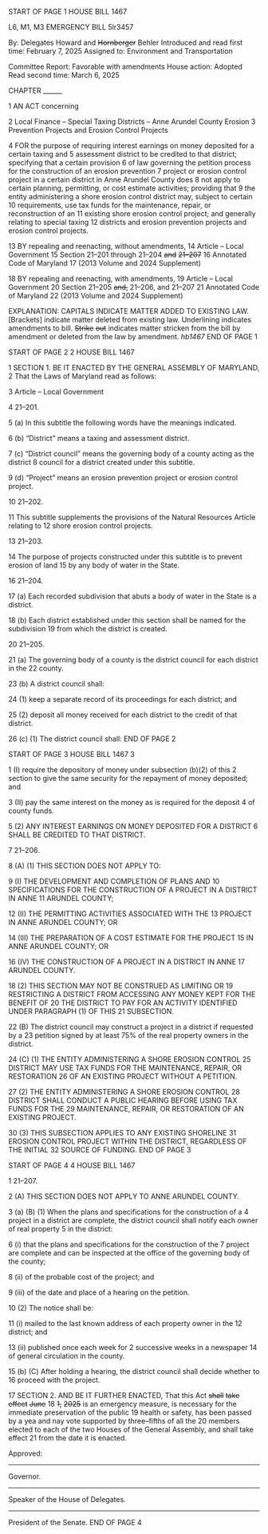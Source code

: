 START OF PAGE 1
HOUSE BILL 1467

L6, M1, M3 EMERGENCY BILL 5lr3457

By: Delegates Howard and ~~Hornberger~~ Behler
Introduced and read first time: February 7, 2025
Assigned to: Environment and Transportation

Committee Report: Favorable with amendments
House action: Adopted
Read second time: March 6, 2025

CHAPTER ______

1 AN ACT concerning

2 Local Finance – Special Taxing Districts – Anne Arundel County Erosion
3 Prevention Projects and Erosion Control Projects

4 FOR the purpose of requiring interest earnings on money deposited for a certain taxing and
5 assessment district to be credited to that district; specifying that a certain provision
6 of law governing the petition process for the construction of an erosion prevention
7 project or erosion control project in a certain district in Anne Arundel County does
8 not apply to certain planning, permitting, or cost estimate activities; providing that
9 the entity administering a shore erosion control district may, subject to certain
10 requirements, use tax funds for the maintenance, repair, or reconstruction of an
11 existing shore erosion control project; and generally relating to special taxing
12 districts and erosion prevention projects and erosion control projects.

13 BY repealing and reenacting, without amendments,
14 Article – Local Government
15 Section 21–201 through 21–204 ~~and~~ ~~21–207~~
16 Annotated Code of Maryland
17 (2013 Volume and 2024 Supplement)

18 BY repealing and reenacting, with amendments,
19 Article – Local Government
20 Section 21–205 ~~and,~~ 21–206, and 21–207
21 Annotated Code of Maryland
22 (2013 Volume and 2024 Supplement)

EXPLANATION: CAPITALS INDICATE MATTER ADDED TO EXISTING LAW.
[Brackets] indicate matter deleted from existing law.
Underlining indicates amendments to bill.
~~Strike~~ ~~out~~ indicates matter stricken from the bill by amendment or deleted from the law by
amendment. *hb1467*
END OF PAGE 1

START OF PAGE 2
2 HOUSE BILL 1467

1 SECTION 1. BE IT ENACTED BY THE GENERAL ASSEMBLY OF MARYLAND,
2 That the Laws of Maryland read as follows:

3 Article – Local Government

4 21–201.

5 (a) In this subtitle the following words have the meanings indicated.

6 (b) “District” means a taxing and assessment district.

7 (c) “District council” means the governing body of a county acting as the district
8 council for a district created under this subtitle.

9 (d) “Project” means an erosion prevention project or erosion control project.

10 21–202.

11 This subtitle supplements the provisions of the Natural Resources Article relating to
12 shore erosion control projects.

13 21–203.

14 The purpose of projects constructed under this subtitle is to prevent erosion of land
15 by any body of water in the State.

16 21–204.

17 (a) Each recorded subdivision that abuts a body of water in the State is a district.

18 (b) Each district established under this section shall be named for the subdivision
19 from which the district is created.

20 21–205.

21 (a) The governing body of a county is the district council for each district in the
22 county.

23 (b) A district council shall:

24 (1) keep a separate record of its proceedings for each district; and

25 (2) deposit all money received for each district to the credit of that district.

26 (c) (1) The district council shall:
END OF PAGE 2

START OF PAGE 3
HOUSE BILL 1467 3

1 (I) require the depository of money under subsection (b)(2) of this
2 section to give the same security for the repayment of money deposited; and

3 (II) pay the same interest on the money as is required for the deposit
4 of county funds.

5 (2) ANY INTEREST EARNINGS ON MONEY DEPOSITED FOR A DISTRICT
6 SHALL BE CREDITED TO THAT DISTRICT.

7 21–206.

8 (A) (1) THIS SECTION DOES NOT APPLY TO:

9 (I) THE DEVELOPMENT AND COMPLETION OF PLANS AND
10 SPECIFICATIONS FOR THE CONSTRUCTION OF A PROJECT IN A DISTRICT IN ANNE
11 ARUNDEL COUNTY;

12 (II) THE PERMITTING ACTIVITIES ASSOCIATED WITH THE
13 PROJECT IN ANNE ARUNDEL COUNTY; OR

14 (III) THE PREPARATION OF A COST ESTIMATE FOR THE PROJECT
15 IN ANNE ARUNDEL COUNTY; OR

16 (IV) THE CONSTRUCTION OF A PROJECT IN A DISTRICT IN ANNE
17 ARUNDEL COUNTY.

18 (2) THIS SECTION MAY NOT BE CONSTRUED AS LIMITING OR
19 RESTRICTING A DISTRICT FROM ACCESSING ANY MONEY KEPT FOR THE BENEFIT OF
20 THE DISTRICT TO PAY FOR AN ACTIVITY IDENTIFIED UNDER PARAGRAPH (1) OF THIS
21 SUBSECTION.

22 (B) The district council may construct a project in a district if requested by a
23 petition signed by at least 75% of the real property owners in the district.

24 (C) (1) THE ENTITY ADMINISTERING A SHORE EROSION CONTROL
25 DISTRICT MAY USE TAX FUNDS FOR THE MAINTENANCE, REPAIR, OR RESTORATION
26 OF AN EXISTING PROJECT WITHOUT A PETITION.

27 (2) THE ENTITY ADMINISTERING A SHORE EROSION CONTROL
28 DISTRICT SHALL CONDUCT A PUBLIC HEARING BEFORE USING TAX FUNDS FOR THE
29 MAINTENANCE, REPAIR, OR RESTORATION OF AN EXISTING PROJECT.

30 (3) THIS SUBSECTION APPLIES TO ANY EXISTING SHORELINE
31 EROSION CONTROL PROJECT WITHIN THE DISTRICT, REGARDLESS OF THE INITIAL
32 SOURCE OF FUNDING.
END OF PAGE 3

START OF PAGE 4
4 HOUSE BILL 1467

1 21–207.

2 (A) THIS SECTION DOES NOT APPLY TO ANNE ARUNDEL COUNTY.

3 (a) (B) (1) When the plans and specifications for the construction of a
4 project in a district are complete, the district council shall notify each owner of real property
5 in the district:

6 (i) that the plans and specifications for the construction of the
7 project are complete and can be inspected at the office of the governing body of the county;

8 (ii) of the probable cost of the project; and

9 (iii) of the date and place of a hearing on the petition.

10 (2) The notice shall be:

11 (i) mailed to the last known address of each property owner in the
12 district; and

13 (ii) published once each week for 2 successive weeks in a newspaper
14 of general circulation in the county.

15 (b) (C) After holding a hearing, the district council shall decide whether to
16 proceed with the project.

17 SECTION 2. AND BE IT FURTHER ENACTED, That this Act ~~shall~~ ~~take~~ ~~effect~~ ~~June~~
18 ~~1,~~ ~~2025~~ is an emergency measure, is necessary for the immediate preservation of the public
19 health or safety, has been passed by a yea and nay vote supported by three–fifths of all the
20 members elected to each of the two Houses of the General Assembly, and shall take effect
21 from the date it is enacted.

Approved:

________________________________________________________________________________
Governor.

________________________________________________________________________________
Speaker of the House of Delegates.

________________________________________________________________________________
President of the Senate.
END OF PAGE 4